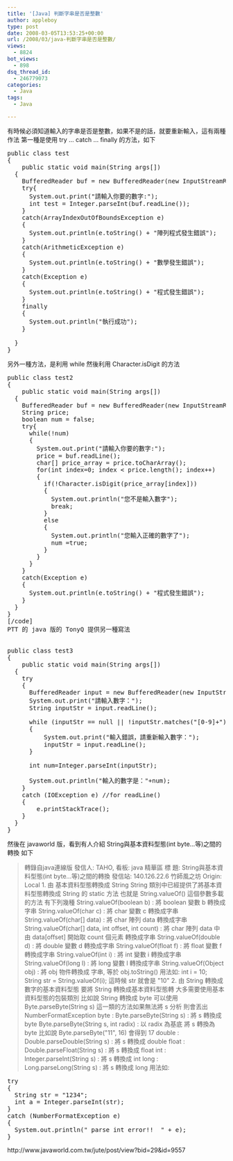 ```yaml
---
title: '[Java] 判斷字串是否是整數'
author: appleboy
type: post
date: 2008-03-05T13:53:25+00:00
url: /2008/03/java-判斷字串是否是整數/
views:
  - 8824
bot_views:
  - 898
dsq_thread_id:
  - 246779073
categories:
  - Java
tags:
  - Java

---
```

有時候必須知道輸入的字串是否是整數，如果不是的話，就要重新輸入，這有兩種作法 第一種是使用 try &#8230; catch &#8230; finally 的方法，如下 

<pre class="brush: java; title: ; notranslate" title="">public class test
{ 
	public static void main(String args[])
  {
    BufferedReader buf = new BufferedReader(new InputStreamReader(System.in)); 
    try{
      System.out.print("請輸入你要的數字:");
      int test = Integer.parseInt(buf.readLine()); 
    }
    catch(ArrayIndexOutOfBoundsException e)
    {
      System.out.println(e.toString() + "陣列程式發生錯誤");  
    }
    catch(ArithmeticException e)
    {
      System.out.println(e.toString() + "數學發生錯誤");  
    }
    catch(Exception e)
    {
      System.out.println(e.toString() + "程式發生錯誤");
    }
    finally
    {
      System.out.println("執行成功");  
    }
	
  }
}
</pre> 另外一種方法，是利用 while 然後利用 Character.isDigit 的方法 

<pre class="brush: java; title: ; notranslate" title="">public class test2
{ 
	public static void main(String args[])
  {
    BufferedReader buf = new BufferedReader(new InputStreamReader(System.in));
    String price;
    boolean num = false;
    try{
      while(!num)
      {
        System.out.print("請輸入你要的數字:");
        price = buf.readLine();
        char[] price_array = price.toCharArray();
        for(int index=0; index < price.length(); index++) 
        {
          if(!Character.isDigit(price_array[index])) 
          {
            System.out.println("您不是輸入數字");
            break;
          }
          else
          {
            System.out.println("您輸入正確的數字了");
            num =true;
          }
        }
      }    
    }
    catch(Exception e)
    {
      System.out.println(e.toString() + "程式發生錯誤");
    }    
  }
}
[/code]
PTT 的 java 版的 TonyQ 提供另一種寫法
<!--more-->

public class test3
{ 
	public static void main(String args[])
  {
    try
    {
      BufferedReader input = new BufferedReader(new InputStreamReader(System.in));
      System.out.print("請輸入數字：");
      String inputStr = input.readLine();

      while (inputStr == null || !inputStr.matches("[0-9]+"))
      {
          System.out.print("輸入錯誤，請重新輸入數字：");
          inputStr = input.readLine();
      }

      int num=Integer.parseInt(inputStr);

      System.out.println("輸入的數字是："+num);
    }
    catch (IOException e) //for readLine()
    {
        e.printStackTrace();
    }
  }
}
</pre> 然後在 javaworld 版，看到有人介紹 String與基本資料型態(int byte...等)之間的轉換 如下 

> 轉錄自java連線版 發信人: TAHO, 看板: java 精華區 標 題: String與基本資料型態(int byte...等)之間的轉換 發信站: 140.126.22.6 竹師風之坊 Origin: Local 1. 由 基本資料型態轉換成 String String 類別中已經提供了將基本資料型態轉換成 String 的 static 方法 也就是 String.valueOf() 這個參數多載的方法 有下列幾種 String.valueOf(boolean b) : 將 boolean 變數 b 轉換成字串 String.valueOf(char c) : 將 char 變數 c 轉換成字串 String.valueOf(char[] data) : 將 char 陣列 data 轉換成字串 String.valueOf(char[] data, int offset, int count) : 將 char 陣列 data 中 由 data[offset] 開始取 count 個元素 轉換成字串 String.valueOf(double d) : 將 double 變數 d 轉換成字串 String.valueOf(float f) : 將 float 變數 f 轉換成字串 String.valueOf(int i) : 將 int 變數 i 轉換成字串 String.valueOf(long l) : 將 long 變數 l 轉換成字串 String.valueOf(Object obj) : 將 obj 物件轉換成 字串, 等於 obj.toString() 用法如: int i = 10; String str = String.valueOf(i); 這時候 str 就會是 "10" 2. 由 String 轉換成 數字的基本資料型態 要將 String 轉換成基本資料型態轉 大多需要使用基本資料型態的包裝類別 比如說 String 轉換成 byte 可以使用 Byte.parseByte(String s) 這一類的方法如果無法將 s 分析 則會丟出 NumberFormatException byte : Byte.parseByte(String s) : 將 s 轉換成 byte Byte.parseByte(String s, int radix) : 以 radix 為基底 將 s 轉換為 byte 比如說 Byte.parseByte("11", 16) 會得到 17 double : Double.parseDouble(String s) : 將 s 轉換成 double float : Double.parseFloat(String s) : 將 s 轉換成 float int : Integer.parseInt(String s) : 將 s 轉換成 int long : Long.parseLong(String s) : 將 s 轉換成 long  用法如: 

<pre class="brush: java; title: ; notranslate" title="">try
{
  String str = "1234";
  int a = Integer.parseInt(str);
}
catch (NumberFormatException e)
{
  System.out.println(" parse int error!!  " + e);
}
</pre> http://www.javaworld.com.tw/jute/post/view?bid=29&id=9557